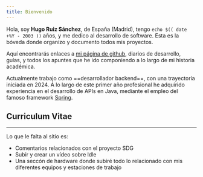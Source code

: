 ```yaml
---
title: Bienvenido
---
```


Hola, soy **Hugo Ruiz Sánchez**, de España (Madrid), tengo `echo $(( date +%Y - 2003 ))` años, y me dedico al desarrollo de software. Esta es la bóveda donde organizo y documento todos mis proyectos. 

Aquí encontrarás enlaces a [mi página de github](https://github.com/hugorsz-dev), diarios de desarrollo, guías, y todos los apuntes que he ido componiendo a lo largo de mi historia académica.

Actualmente trabajo como ==desarrollador backend==, con una trayectoria iniciada en 2024. A lo largo de este primer año profesional he adquirido experiencia en el desarrollo de APIs en Java, mediante el empleo del famoso framework [Spring](https://spring.io/). 

## Curriculum Vitae





----

Lo que le falta al sitio es: 
- Comentarios relacionados con el proyecto SDG
- Subir y crear un vídeo sobre ldle
- Una seccón de hardware donde subiré todo lo relacionado con mis diferentes equipos y estaciones de trabajo